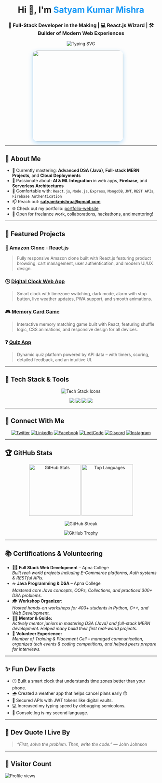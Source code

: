 <h1 align="center">Hi 👋, I'm <span style="color:#1B9AF7;">Satyam Kumar Mishra</span></h1>
<h3 align="center">🚀 Full-Stack Developer in the Making | 💻 React.js Wizard | 🛠️ Builder of Modern Web Experiences</h3>

<p align="center">
  <img src="https://readme-typing-svg.herokuapp.com?font=Fira+Code&weight=600&size=22&pause=1000&color=1B9AF7&center=true&vCenter=true&width=500&lines=Crafting+Clean+UIs+with+React.js;Solving+Real+Problems+with+Code;MERN+Stack+Developer;DSA+Enthusiast+in+Java;Open+Source+Contributor" alt="Typing SVG" />
</p>

<!-- Side by side poster and gif -->
<p align="center">
  <img src="https://user-images.githubusercontent.com/55389276/140866485-8fb1c876-9a8f-4d6a-98dc-08c4981eaf70.gif" width="300" style="border-radius:15px; box-shadow: 0 5px 15px rgba(27, 154, 247, 0.3); margin-right: 20px;" />
</p>

---

## 🚀 About Me

- 🌱 Currently mastering: **Advanced DSA (Java)**, **Full-stack MERN Projects**, and **Cloud Deployments**
- 🤖 Passionate about: **AI & ML Integration** in web apps, **Firebase**, and **Serverless Architectures**
- 🔧 Comfortable with: `React.js`, `Node.js`, `Express`, `MongoDB`, `JWT`, `REST APIs`, `Firebase Authentication`
- 📫 Reach out: **satyamkmishraa@gmail.com**
- 🌐 Check out my portfolio: [portfolio-website](https://portfolio-website-six-nu-82.vercel.app/)
- 🎯 Open for freelance work, collaborations, hackathons, and mentoring!

---

## 🌟 Featured Projects

### 🛒 [Amazon Clone - React.js](https://github.com/Satyam6201/Amazon-Clone---React.js)
> Fully responsive Amazon clone built with React.js featuring product browsing, cart management, user authentication, and modern UI/UX design.

### 🕒 [Digital Clock Web App](https://github.com/Satyam6201/Digital-Clock-App)
> Smart clock with timezone switching, dark mode, alarm with stop button, live weather updates, PWA support, and smooth animations.

### 🎮 [Memory Card Game](https://github.com/Satyam6201/Memory-Card-Game)
> Interactive memory matching game built with React, featuring shuffle logic, CSS animations, and responsive design for all devices.

### ❓ [Quiz App](https://github.com/Satyam6201/Quiz-App)
> Dynamic quiz platform powered by API data – with timers, scoring, detailed feedback, and an intuitive UI.

---

## 🧰 Tech Stack & Tools

<p align="center">
  <img src="https://skillicons.dev/icons?i=html,css,js,react,nextjs,redux,nodejs,express,mongodb,mysql,java,git,github,figma,firebase,vercel,netlify,vscode" alt="Tech Stack Icons" />
</p>

<p align="center">
  <img src="https://img.shields.io/badge/React_Router-CA4245?style=for-the-badge&logo=react-router&logoColor=white" />
  <img src="https://img.shields.io/badge/React Hook Form-EC5990?style=for-the-badge&logo=reacthookform&logoColor=white" />
  <img src="https://img.shields.io/badge/Nodemon-76D04B?style=for-the-badge&logo=nodemon&logoColor=white" />
  <img src="https://img.shields.io/badge/Canva-00C4CC?style=for-the-badge&logo=canva&logoColor=white" />
</p>

---

## 🔗 Connect With Me

<p align="center">
  <a href="https://twitter.com/satyamkmishraa" target="_blank" rel="noopener noreferrer"><img src="https://img.shields.io/badge/Twitter-%231DA1F2.svg?&style=for-the-badge&logo=twitter&logoColor=white" alt="Twitter"/></a>
  <a href="https://linkedin.com/in/satyam-kumar-mishra-9bb980291" target="_blank" rel="noopener noreferrer"><img src="https://img.shields.io/badge/LinkedIn-%230077B5.svg?&style=for-the-badge&logo=linkedin&logoColor=white" alt="LinkedIn"/></a>
  <a href="https://www.facebook.com/profile.php?id=100024550755973" target="_blank" rel="noopener noreferrer"><img src="https://img.shields.io/badge/Facebook-%231877F2.svg?&style=for-the-badge&logo=facebook&logoColor=white" alt="Facebook"/></a>
  <a href="https://leetcode.com/satyammishra62" target="_blank" rel="noopener noreferrer"><img src="https://img.shields.io/badge/LeetCode-%23FFA116.svg?&style=for-the-badge&logo=leetcode&logoColor=white" alt="LeetCode"/></a>
  <a href="https://discord.gg/satyamkumarmishra" target="_blank" rel="noopener noreferrer"><img src="https://img.shields.io/badge/Discord-%237289DA.svg?&style=for-the-badge&logo=discord&logoColor=white" alt="Discord"/></a>
  <a href="https://www.instagram.com/satyammishra_467/" target="_blank" rel="noopener noreferrer"><img src="https://img.shields.io/badge/Instagram-%23E4405F.svg?&style=for-the-badge&logo=instagram&logoColor=white" alt="Instagram"/></a>
</p>

---

## 🏆 GitHub Stats

<p align="center">
  <img src="https://github-readme-stats.vercel.app/api?username=satyam6201&show_icons=true&theme=radical&border_radius=10" height="170" alt="GitHub Stats"/>
  <img src="https://github-readme-stats.vercel.app/api/top-langs/?username=satyam6201&layout=compact&theme=radical&border_radius=10" height="170" alt="Top Languages"/>
</p>

<p align="center">
  <img src="https://github-readme-streak-stats.herokuapp.com/?user=satyam6201&theme=radical&border_radius=10" alt="GitHub Streak" />
</p>

<p align="center">
  <img src="https://github-profile-trophy.vercel.app/?username=satyam6201&theme=radical&no-frame=true&row=1&margin-w=15&column=6" alt="GitHub Trophy" />
</p>

---

## 📚 Certifications & Volunteering

- 🧑‍💻 **Full Stack Web Development** – Apna College  
  *Built real-world projects including E-Commerce platforms, Auth systems & RESTful APIs.*
- ☕ **Java Programming & DSA** – Apna College  
  *Mastered core Java concepts, OOPs, Collections, and practiced 300+ DSA problems.*
- 🎓 **Workshop Organizer:**  
  *Hosted hands-on workshops for 400+ students in Python, C++, and Web Development.*  
- 🧑‍🏫 **Mentor & Guide:**  
  *Actively mentor juniors in mastering DSA (Java) and full-stack MERN development. Helped many build their first real-world projects.*
- 🤝 **Volunteer Experience:**  
  *Member of Training & Placement Cell – managed communication, organized tech events & coding competitions, and helped peers prepare for interviews.*

---

## ✨ Fun Dev Facts

- 🕒 Built a smart clock that understands time zones better than your phone.
- 🌧️ Created a weather app that helps cancel plans early 😜
- 🔐 Secured APIs with JWT tokens like digital vaults.
- 💻 Increased my typing speed by debugging semicolons.
- 🧠 Console.log is my second language.

---

## 💬 Dev Quote I Live By

> *“First, solve the problem. Then, write the code.”* — John Johnson

---

## 👀 Visitor Count

<p align="left">
  <img src="https://komarev.com/ghpvc/?username=satyam6201&label=Profile%20views&color=0e75b6&style=flat" alt="Profile views" />
</p>
